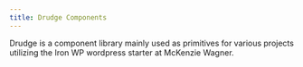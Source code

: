 ```yaml
---
title: Drudge Components
---
```


Drudge is a component library mainly used as primitives for various projects utilizing the Iron WP wordpress starter at McKenzie Wagner.
